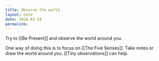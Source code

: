 ```yaml
---
title: Observe the world
layout: note
date: 2024-03-24
permalink:
---
```


Try to [[Be Present]] and observe the world around you. 

One way of doing this is to focus on [[The Five Senses]]. Take notes or draw the world around you. [[Tiny observations]] can help.

